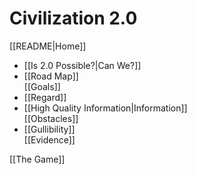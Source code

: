 # Civilization 2.0

[[README|Home]]  
- [[Is 2.0 Possible?|Can We?]]  
- [[Road Map]]  
[[Goals]]  
- [[Regard]]  
- [[High Quality Information|Information]]  
[[Obstacles]]  
- [[Gullibility]]  
[[Evidence]]  

[[The Game]]  